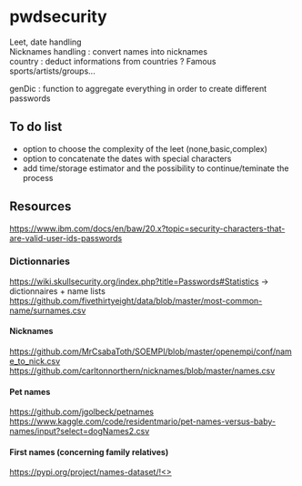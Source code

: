 # pwdsecurity

Leet, date handling   
Nicknames handling : convert names into nicknames   
country : deduct informations from countries ? Famous sports/artists/groups...   

genDic : function to aggregate everything in order to create different passwords

## To do list

- option to choose the complexity of the leet (none,basic,complex)
- option to concatenate the dates with special characters
- add time/storage estimator and the possibility to continue/teminate the process

## Resources

https://www.ibm.com/docs/en/baw/20.x?topic=security-characters-that-are-valid-user-ids-passwords

### Dictionnaries 
https://wiki.skullsecurity.org/index.php?title=Passwords#Statistics -> dictionnaires + name lists
https://github.com/fivethirtyeight/data/blob/master/most-common-name/surnames.csv

#### Nicknames
https://github.com/MrCsabaToth/SOEMPI/blob/master/openempi/conf/name_to_nick.csv 
https://github.com/carltonnorthern/nicknames/blob/master/names.csv

#### Pet names
https://github.com/jgolbeck/petnames
https://www.kaggle.com/code/residentmario/pet-names-versus-baby-names/input?select=dogNames2.csv

#### First names (concerning family relatives)
https://pypi.org/project/names-dataset/!<>